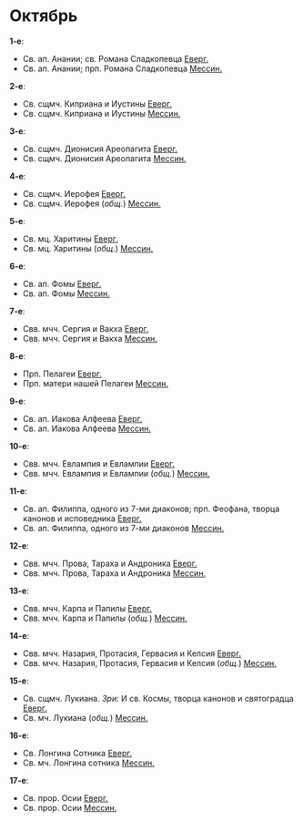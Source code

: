
# Октябрь

**1-е**: 
- Св. ап. Анании; св. Романа Сладкопевца [Еверг.](01_EUR.ru.md)
- Св. ап. Анании; прп. Романа Сладкопевца [Мессин.](01_MES.ru.md)

**2-е**: 
- Св. сщмч. Киприана и Иустины [Еверг.](02_EUR.ru.md)
- Св. сщмч. Киприана и Иустины [Мессин.](02_MES.ru.md)

**3-е**: 
- Св. сщмч. Дионисия Ареопагита [Еверг.](03_EUR.ru.md)
- Св. сщмч. Дионисия Ареопагита [Мессин.](03_MES.ru.md)

**4-е**: 
- Св. сщмч. Иерофея [Еверг.](04_EUR.ru.md)
- Св. сщмч. Иерофея (*общ.*) [Мессин.](04_MES.ru.md)

**5-е**: 
- Св. мц. Харитины [Еверг.](05_EUR.ru.md)
- Св. мц. Харитины (*общ.*) [Мессин.](05_MES.ru.md)

**6-е**: 
- Св. ап. Фомы [Еверг.](06_EUR.ru.md)
- Св. ап. Фомы [Мессин.](06_MES.ru.md)

**7-е**: 
- Свв. мчч. Сергия и Вакха [Еверг.](07_EUR.ru.md)
- Свв. мчч. Сергия и Вакха [Мессин.](07_MES.ru.md)

**8-е**: 
- Прп. Пелагеи [Еверг.](08_EUR.ru.md)
- Прп. матери нашей Пелагеи [Мессин.](08_MES.ru.md)

**9-е**: 
- Св. ап. Иакова Алфеева [Еверг.](09_EUR.ru.md)
- Св. ап. Иакова Алфеева [Мессин.](09_MES.ru.md)

**10-е**: 
- Свв. мчч. Евлампия и Евлампии [Еверг.](10_EUR.ru.md)
- Свв. мчч. Евлампия и Евлампии (*общ.*) [Мессин.](10_MES.ru.md)

**11-е**: 
- Св. ап. Филиппа, одного из 7-ми диаконов; прп. Феофана, творца канонов и исповедника [Еверг.](11_EUR.ru.md)
- Св. ап. Филиппа, одного из 7-ми диаконов [Мессин.](11_MES.ru.md)

**12-е**: 
- Свв. мчч. Прова, Тараха и Андроника [Еверг.](12_EUR.ru.md)
- Свв. мчч. Прова, Тараха и Андроника [Мессин.](12_MES.ru.md)

**13-е**: 
- Свв. мчч. Карпа и Папилы [Еверг.](13_EUR.ru.md)
- Свв. мчч. Карпа и Папилы (*общ.*) [Мессин.](13_MES.ru.md)

**14-е**: 
- Свв. мчч. Назария, Протасия, Гервасия и Келсия [Еверг.](14_EUR.ru.md)
- Свв. мчч. Назария, Протасия, Гервасия и Келсия (*общ.*) [Мессин.](14_MES.ru.md)

**15-е**: 
- Св. сщмч. Лукиана. *Зри:* И св. Космы, творца канонов и святоградца [Еверг.](15_EUR.ru.md)
- Св. мч. Лукиана (*общ.*) [Мессин.](15_MES.ru.md)

**16-е**: 
- Св. Лонгина Сотника [Еверг.](16_EUR.ru.md)
- Св. мч. Лонгина сотника [Мессин.](16_MES.ru.md)

**17-е**: 
- Св. прор. Осии [Еверг.](17_EUR.ru.md)
- Св. прор. Осии [Мессин.](17_MES.ru.md)
